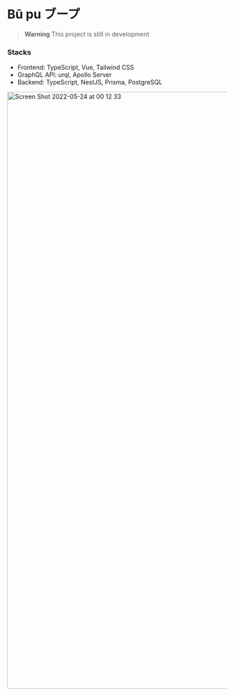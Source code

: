 # Bū pu ブープ

> **Warning**
> This project is still in development

### Stacks

- Frontend: TypeScript, Vue, Tailwind CSS
- GraphQL API: urql, Apollo Server
- Backend: TypeScript, NestJS, Prisma, PostgreSQL

<img width="1368" alt="Screen Shot 2022-05-24 at 00 12 33" src="https://user-images.githubusercontent.com/62977699/169954414-ba51da29-157f-4baf-9cd3-e432c005319f.png">
